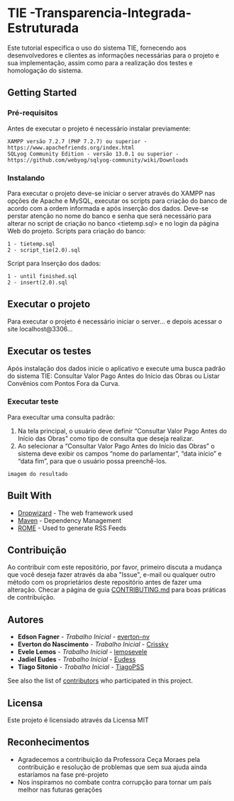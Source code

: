 # TIE -Transparencia-Integrada-Estruturada


Este tutorial especifica o uso do sistema TIE, fornecendo aos desenvolvedores e clientes as informações necessárias para o projeto e  sua implementação, assim como para a realização dos testes e homologação do sistema.


## Getting Started


### Pré-requisitos

Antes de executar o projeto é necessário instalar previamente: 

```
XAMPP versão 7.2.7 (PHP 7.2.7) ou superior - https://www.apachefriends.org/index.html
SQLyog Community Edition - versão 13.0.1 ou superior - https://github.com/webyog/sqlyog-community/wiki/Downloads
```

### Instalando

Para executar o projeto deve-se iniciar o server através do XAMPP nas opções de Apache e MySQL, executar os scripts para criação do banco  de acordo com a ordem informada e após inserção dos dados.
Deve-se perstar atenção no nome do banco e senha que será necessário para alterar no script de criação no banco <tietemp.sql> e no login da página Web do projeto.
Scripts para criação do banco:

```
1 - tietemp.sql
2 - script_tie(2.0).sql
```

Script para Inserção dos dados:

```
1 - until finished.sql
2 - insert(2.0).sql
```

## Executar o projeto

Para executar o projeto é necessário iniciar o server... e depois acessar o site localhost@3306...

## Executar os testes

Após instalação dos dados inicie o aplicativo e execute uma busca padrão do sistema TIE: Consultar Valor Pago Antes do Início das Obras ou Listar Convênios com Pontos Fora da Curva.

### Executar teste

Para execultar uma consulta padrão: 
1. Na tela principal, o usuário deve definir “Consultar Valor Pago Antes do Início das Obras” como tipo de consulta que deseja realizar.
2. Ao selecionar a “Consultar Valor Pago Antes do Início das Obras” o sistema deve exibir os campos “nome do parlamentar”, “data início” e “data fim”, para que o usuário possa preenchê-los.

```
imagem do resultado
```


## Built With

* [Dropwizard](http://www.dropwizard.io/1.0.2/docs/) - The web framework used
* [Maven](https://maven.apache.org/) - Dependency Management
* [ROME](https://rometools.github.io/rome/) - Used to generate RSS Feeds

## Contribuição

Ao contribuir com este repositório, por favor, primeiro discuta a mudança que você deseja fazer através da aba "Issue", e-mail ou qualquer outro método com os proprietários deste repositório antes de fazer uma alteração.
Checar a página de guia [CONTRIBUTING.md](https://gist.github.com/PurpleBooth/b24679402957c63ec426) para boas práticas de contribuição.


## Autores

* **Edson Fagner** - *Trabalho Inicial* - [everton-nv](https://github.com/everton-nv)
* **Everton do Nascimento** - *Trabalho Inicial* - [Crissky](https://github.com/Crissky)
* **Evele Lemos** - *Trabalho Inicial* - [lemosevele](https://github.com/lemosevele)
* **Jadiel Eudes** - *Trabalho Inicial* - [Eudess](https://github.com/Eudess)
* **Tiago Sitonio** - *Trabalho Inicial* - [TiagoPSS](https://github.com/TiagoPSS)

See also the list of [contributors](https://github.com/your/project/contributors) who participated in this project.

## Licensa

Este projeto é licensiado através da Licensa MIT

## Reconhecimentos

* Agradecemos a contribuição da Professora Ceça Moraes pela contribuição e resolução de problemas que sem sua ajuda ainda estaríamos na fase pré-projeto
* Nos inspiramos no combate contra corrupção para tornar um país melhor nas futuras gerações

